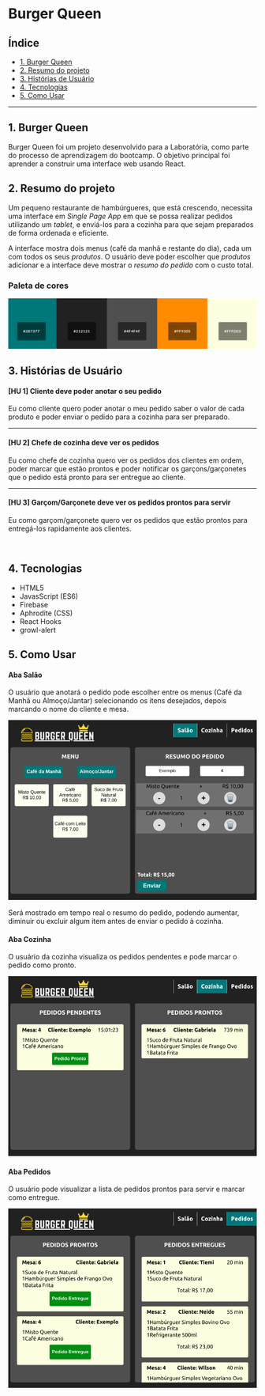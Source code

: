 # Burger Queen

## Índice

* [1. Burger Queen](#1-burger-queen)
* [2. Resumo do projeto](#2-resumo-do-projeto)
* [3. Histórias de Usuário](#3-histórias-de-usuário)
* [4. Tecnologias](#4-tecnologias)
* [5. Como Usar](#5-como-usar)


***

## 1. Burger Queen

Burger Queen foi um projeto desenvolvido para a Laboratória, como parte do processo de aprendizagem do bootcamp. O objetivo principal foi aprender a construir uma interface web usando React.

## 2. Resumo do projeto

Um pequeno restaurante de hambúrgueres, que está crescendo, necessita uma interface em _Single Page App_ em que se possa realizar pedidos utilizando um _tablet_, e enviá-los para a cozinha para que sejam preparados de forma ordenada e eficiente.

A interface mostra dois menus (café da manhã e restante do dia), cada um com todos os seus _produtos_. O usuário deve poder escolher que _produtos_ adicionar e a interface deve mostrar o _resumo do pedido_ com o custo total.

### Paleta de cores

![burger-queen-colorspallete](src/images/colorspallete.png)

## 3. Histórias de Usuário

#### [HU 1] Cliente deve poder anotar o seu pedido

Eu como cliente quero poder anotar o meu pedido saber o valor de cada 
produto e poder enviar o pedido para a cozinha para ser preparado.

***

#### [HU 2] Chefe de cozinha deve ver os pedidos

Eu como chefe de cozinha quero ver os pedidos dos clientes em ordem, poder marcar que estão prontos e poder notificar os garçons/garçonetes que o pedido está pronto para ser entregue ao cliente.

***

#### [HU 3] Garçom/Garçonete deve ver os pedidos prontos para servir

Eu como garçom/garçonete quero ver os pedidos que estão prontos para entregá-los rapidamente aos clientes.

 
## 4. Tecnologias

* HTML5
* JavasScript (ES6)
* Firebase
* Aphrodite (CSS)
* React Hooks
* growl-alert


## 5. Como Usar

#### Aba Salão
O usuário que anotará o pedido pode escolher entre os menus (Café da Manhã ou Almoço/Jantar) selecionando os itens desejados, depois marcando o nome do cliente e mesa. 

![floor page](src/images/floorpage.png)

Será mostrado em tempo real o resumo do pedido, podendo aumentar, diminuir ou excluir algum item antes de enviar o pedido à cozinha. 

#### Aba Cozinha
O usuário da cozinha visualiza os pedidos pendentes e pode marcar o pedido como pronto. 

![kitchen page](src/images/kitchenpage.png)


#### Aba Pedidos
O usuário pode visualizar a lista de pedidos prontos para servir e marcar como entregue.

![waiter page](src/images/waiterpage.png)